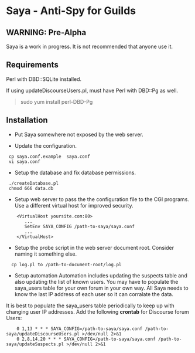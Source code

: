 # Saya - Anti-Spy for Guilds 

## WARNING: Pre-Alpha
Saya is a work in progress. It is not recommended that anyone use it.

## Requirements
Perl with DBD::SQLite installed.

If using updateDiscourseUsers.pl, must have Perl with DBD::Pg as well.
> sudo yum install perl-DBD-Pg

## Installation

- Put Saya somewhere not exposed by the web server.

- Update the configuration. 
```
 cp saya.conf.example  saya.conf
 vi saya.conf
```

- Setup the database and fix database permissions.
```
 ./createDatabase.pl
 chmod 666 data.db
```

- Setup web server to pass the the configuration file to the CGI programs.
Use a different virtual host for improved security.
```
    <VirtualHost yoursite.com:80>
       ...
       SetEnv SAYA_CONFIG /path-to-saya/saya.conf
       ...
    </VirtualHost>
```

- Setup the probe script in the web server document root. Consider naming it something else.
```
  cp log.pl to /path-to-document-root/log.pl
```

- Setup automation
Automation includes updating the suspects table and also updating the list of known users.
You may have to populate the saya_users table for your own forum in your own way.  All Saya needs to know the last IP address of each user so it can corralate the data.

It is best to populate the saya_users table periodically to keep up with changing user IP addresses.
Add the following **crontab** for Discourse forum Users:
```
    0 1,13 * * * SAYA_CONFIG=/path-to-saya/saya.conf /path-to-saya/updateDiscourseUsers.pl >/dev/null 2>&1
    0 2,8,14,20 * * * SAYA_CONFIG=/path-to-saya/saya.conf /path-to-saya/updateSuspects.pl >/dev/null 2>&1
```
